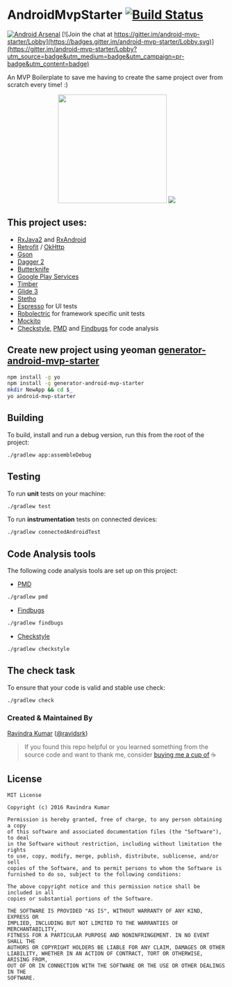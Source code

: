 # AndroidMvpStarter [![Build Status](https://travis-ci.org/ravidsrk/android-mvp-starter.svg?branch=master)](https://travis-ci.org/ravidsrk/android-mvp-starter)

[![Android Arsenal](https://img.shields.io/badge/Android%20Arsenal-Android%20MVP%20Starter-blue.svg?style=flat)](https://android-arsenal.com/details/3/5232)
[![Join the chat at https://gitter.im/android-mvp-starter/Lobby](https://badges.gitter.im/android-mvp-starter/Lobby.svg)](https://gitter.im/android-mvp-starter/Lobby?utm_source=badge&utm_medium=badge&utm_campaign=pr-badge&utm_content=badge)

An MVP Boilerplate to save me having to create the same project over from scratch every time! :)
<p align="center">
  <img src="http://g.recordit.co/L5selg7aIv.gif" width="250">
  <img src="http://g.recordit.co/7JNqTQMwLS.gif">
</p>

## This project uses:
- [RxJava2](https://github.com/ReactiveX/RxJava) and [RxAndroid](https://github.com/ReactiveX/RxAndroid)
- [Retrofit](http://square.github.io/retrofit/) / [OkHttp](http://square.github.io/okhttp/)
- [Gson](https://github.com/google/gson)
- [Dagger 2](http://google.github.io/dagger/)
- [Butterknife](https://github.com/JakeWharton/butterknife)
- [Google Play Services](https://developers.google.com/android/guides/overview)
- [Timber](https://github.com/JakeWharton/timber)
- [Glide 3](https://github.com/bumptech/glide)
- [Stetho](http://facebook.github.io/stetho/)
- [Espresso](https://google.github.io/android-testing-support-library/) for UI tests
- [Robolectric](http://robolectric.org/) for framework specific unit tests
- [Mockito](http://mockito.org/)
- [Checkstyle](http://checkstyle.sourceforge.net/), [PMD](https://pmd.github.io/) and [Findbugs](http://findbugs.sourceforge.net/) for code analysis


## Create new project using yeoman [generator-android-mvp-starter](https://github.com/ravidsrk/generator-android-mvp-starter)
```bash
npm install -g yo
npm install -g generator-android-mvp-starter
mkdir NewApp && cd $_
yo android-mvp-starter
```

## Building

To build, install and run a debug version, run this from the root of the project:
```sh
./gradlew app:assembleDebug
```
    
## Testing

To run **unit** tests on your machine:

```sh
./gradlew test
```

To run **instrumentation** tests on connected devices:

```sh
./gradlew connectedAndroidTest
```

## Code Analysis tools

The following code analysis tools are set up on this project:

* [PMD](https://pmd.github.io/)

```sh
./gradlew pmd
```

* [Findbugs](http://findbugs.sourceforge.net/)

```sh
./gradlew findbugs
```

* [Checkstyle](http://checkstyle.sourceforge.net/)

```sh
./gradlew checkstyle
```

## The check task

To ensure that your code is valid and stable use check:

```sh
./gradlew check
```

### Created & Maintained By
[Ravindra Kumar](https://github.com/ravidsrk) ([@ravidsrk](https://www.twitter.com/ravidsrk))

> If you found this repo helpful or you learned something from the source code and want to thank me, consider [buying me a cup of](https://www.paypal.me/ravidsrk) :coffee:

## License
```
MIT License

Copyright (c) 2016 Ravindra Kumar

Permission is hereby granted, free of charge, to any person obtaining a copy
of this software and associated documentation files (the "Software"), to deal
in the Software without restriction, including without limitation the rights
to use, copy, modify, merge, publish, distribute, sublicense, and/or sell
copies of the Software, and to permit persons to whom the Software is
furnished to do so, subject to the following conditions:

The above copyright notice and this permission notice shall be included in all
copies or substantial portions of the Software.

THE SOFTWARE IS PROVIDED "AS IS", WITHOUT WARRANTY OF ANY KIND, EXPRESS OR
IMPLIED, INCLUDING BUT NOT LIMITED TO THE WARRANTIES OF MERCHANTABILITY,
FITNESS FOR A PARTICULAR PURPOSE AND NONINFRINGEMENT. IN NO EVENT SHALL THE
AUTHORS OR COPYRIGHT HOLDERS BE LIABLE FOR ANY CLAIM, DAMAGES OR OTHER
LIABILITY, WHETHER IN AN ACTION OF CONTRACT, TORT OR OTHERWISE, ARISING FROM,
OUT OF OR IN CONNECTION WITH THE SOFTWARE OR THE USE OR OTHER DEALINGS IN THE
SOFTWARE.
```
